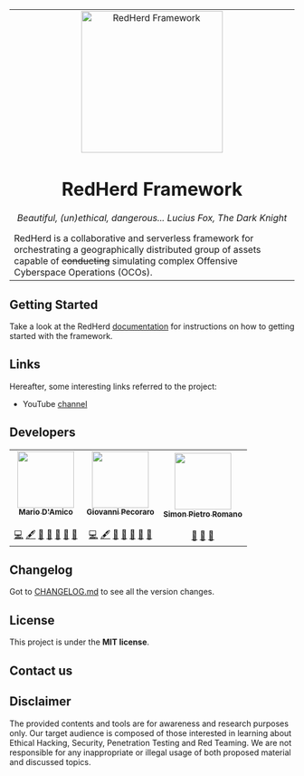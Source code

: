 <table align="center">
<tr>
<td align="center" width="9999">
<img src="https://redherd.readthedocs.io/en/latest/images/logo.png" align="center" width="250" alt="RedHerd Framework">

# RedHerd Framework

*Beautiful, (un)ethical, dangerous...*   <span>*Lucius Fox, The Dark Knight*</span>

<div align="left">
RedHerd is a collaborative and serverless framework for orchestrating a geographically distributed group of assets capable of <del>conducting</del> simulating complex Offensive Cyberspace Operations (OCOs).
</div>

</td>
</tr>
</table>


## Getting Started

Take a look at the RedHerd [documentation](https://redherd.readthedocs.io) for instructions on how to getting started with the framework.


## Links

Hereafter, some interesting links referred to the project:

- YouTube [channel](https://www.youtube.com/channel/UCYSM51oldVsryhZxGdB3hXA)


## Developers

<table>

<tr width="9999">
<td align="center">
<a href="https://github.com/mario-damico">
<img src="https://avatars.githubusercontent.com/u/87416466?v=4" width="100px;" alt=""/><br />
<sub><b>Mario D'Amico</b></sub>
</a>
<br /><br />
<a href="" title="Code">💻</a> 
<a href="" title="Content">🖋</a> 
<a href="" title="Bug reports">🐛</a>  
<a href="" title="Maintenance">🚧</a> 
<a href="" title="Project Management">📆</a>
<a href="" title="Design">🎨</a> 
<a href="" title="Documentation">📖</a>
</td>
	
<td align="center">
<a href="https://github.com/Peco602">
<img src="https://avatars.githubusercontent.com/u/13527424?v=4" width="100px;" alt=""/><br />
<sub><b>Giovanni Pecoraro</b></sub>
</a>
<br /><br />
<a href="" title="Code">💻</a> 
<a href="" title="Content">🖋</a> 
<a href="" title="Bug reports">🐛</a>  
<a href="" title="Maintenance">🚧</a> 
<a href="" title="Project Management">📆</a>
<a href="" title="Design">🎨</a> 
<a href="" title="Documentation">📖</a>
</td>	

<td align="center">
<a href="https://github.com/spromano">
<img src="https://avatars1.githubusercontent.com/u/4959718?v=4?s=100" width="100px;" alt=""/><br />
<sub><b>Simon Pietro Romano</b></sub>
</a>
<br /><br />
<a href="" title="Project Management">📆</a>
<a href="" title="Design">🎨</a> 
<a href="" title="Documentation">📖</a>
</td>
</tr>
</table>


## Changelog   

Got to [CHANGELOG.md](CHANGELOG.md) to see all the version changes.   


## License

This project is under the **MIT license**.


## Contact us


## Disclaimer

The provided contents and tools are for awareness and research purposes only. Our target audience is composed of those interested in learning about Ethical Hacking, Security, Penetration Testing and Red Teaming. We are not responsible for any inappropriate or illegal usage of both proposed material and discussed topics.
